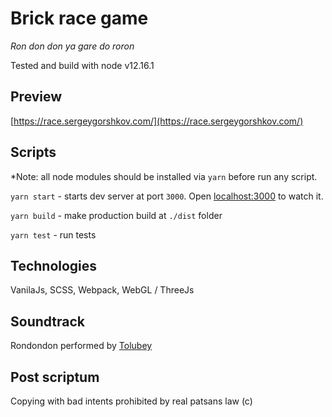 # Brick race game
*Ron don don ya gare do roron*

Tested and build with node v12.16.1

## Preview
[https://race.sergeygorshkov.com/](https://race.sergeygorshkov.com/)

## Scripts
*Note: all node modules should be installed via `yarn` before run any script.

`yarn start` - starts dev server at port `3000`. 
Open [localhost:3000](http://localhost:3000) to watch it.

`yarn build` - make production build at `./dist` folder

`yarn test` - run tests


## Technologies
VanilaJs, SCSS, Webpack, WebGL / ThreeJs


## Soundtrack
Rondondon performed by [Tolubey](https://www.youtube.com/channel/UCwWDJ4ISfUQlfihOFyNYLhQ) 


## Post scriptum
Copying with bad intents prohibited by real patsans law (c)
